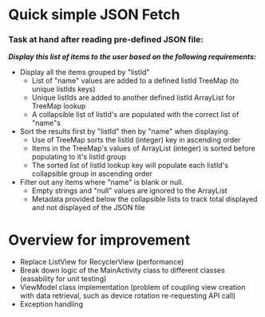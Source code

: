 # Quick simple JSON Fetch
### Task at hand after reading pre-defined JSON file:

***Display this list of items to the user based on the following requirements:***

- Display all the items grouped by "listId"<br>
     - List of "name" values are added to a defined listId TreeMap (to unique listIds keys)
     - Unique listIds are added to another defined listId ArrayList for TreeMap lookup
     - A collapsible list of listId's are populated with the correct list of "name"s
- Sort the results first by "listId" then by "name" when displaying.<br>
     - Use of TreeMap sorts the listId (integer) key in ascending order
     - Items in the TreeMap's values of ArrayList (integer) is sorted before populating to it's listId group
     - The sorted list of listId lookup key will populate each listId's collapsible group in ascending order
- Filter out any items where "name" is blank or null.<br>
     - Empty strings and "null" values are ignored to the ArrayList
     - Metadata provided below the collapsible lists to track total displayed and not displayed of the JSON file
     
# Overview for improvement

- Replace ListView for RecyclerView (performance)
- Break down logic of the MainActivity class to different classes (easability for unit testing)
- ViewModel class implementation (problem of coupling view creation with data retrieval, such as device rotation re-requesting API call)
- Exception handling
